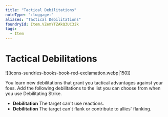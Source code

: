 ```yaml
---
title: "Tactical Debilitations"
noteType: ":luggage:"
aliases: "Tactical Debilitations"
foundryId: Item.VZemYTZAkQ3UC3ik
tags:
  - Item
---
```


# Tactical Debilitations
![[icons-sundries-books-book-red-exclamation.webp|150]]

You learn new debilitations that grant you tactical advantages against your foes. Add the following debilitations to the list you can choose from when you use Debilitating Strike.

*   **Debilitation** The target can't use reactions.
*   **Debilitation** The target can't flank or contribute to allies' flanking. 
